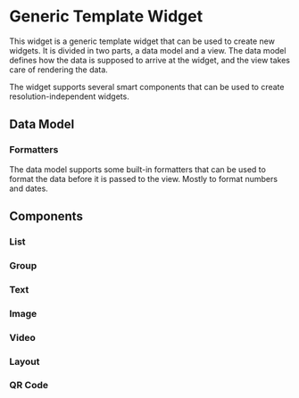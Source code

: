 # Generic Template Widget

This widget is a generic template widget that can be used to create new widgets. It is divided in two parts,
a data model and a view. The data model defines how the data is supposed to arrive at the widget, and the
view takes care of rendering the data.

The widget supports several smart components that can be used to create resolution-independent widgets.

## Data Model

### Formatters

The data model supports some built-in formatters that can be used to format the data before it is passed to the view.
Mostly to format numbers and dates.

## Components

### List

### Group

### Text

### Image

### Video

### Layout

### QR Code
